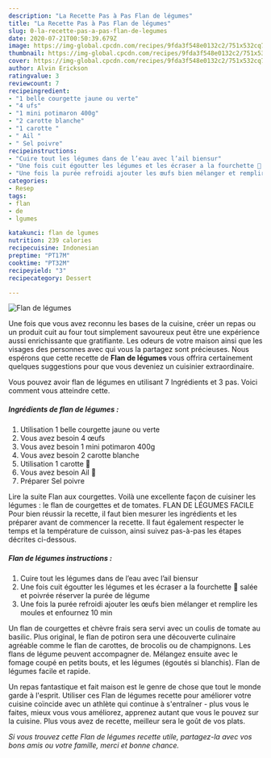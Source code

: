 ```yaml
---
description: "La Recette Pas à Pas Flan de légumes"
title: "La Recette Pas à Pas Flan de légumes"
slug: 0-la-recette-pas-a-pas-flan-de-legumes
date: 2020-07-21T00:50:39.679Z
image: https://img-global.cpcdn.com/recipes/9fda3f548e0132c2/751x532cq70/flan-de-legumes-photo-principale-de-la-recette.jpg
thumbnail: https://img-global.cpcdn.com/recipes/9fda3f548e0132c2/751x532cq70/flan-de-legumes-photo-principale-de-la-recette.jpg
cover: https://img-global.cpcdn.com/recipes/9fda3f548e0132c2/751x532cq70/flan-de-legumes-photo-principale-de-la-recette.jpg
author: Alvin Erickson
ratingvalue: 3
reviewcount: 7
recipeingredient:
- "1 belle courgette jaune ou verte"
- "4 ufs"
- "1 mini potimaron 400g"
- "2 carotte blanche"
- "1 carotte "
- " Ail "
- " Sel poivre"
recipeinstructions:
- "Cuire tout les légumes dans de l’eau avec l’ail biensur"
- "Une fois cuit égoutter les légumes et les écraser a la fourchette 🍴 salée et poivrée réserver la purée de légume"
- "Une fois la purée refroidi ajouter les œufs bien mélanger et remplire les moules et enfournez 10 min"
categories:
- Resep
tags:
- flan
- de
- lgumes

katakunci: flan de lgumes 
nutrition: 239 calories
recipecuisine: Indonesian
preptime: "PT17M"
cooktime: "PT32M"
recipeyield: "3"
recipecategory: Dessert

---
```



![Flan de légumes](https://img-global.cpcdn.com/recipes/9fda3f548e0132c2/751x532cq70/flan-de-legumes-photo-principale-de-la-recette.jpg)

Une fois que vous avez reconnu les bases de la cuisine, créer un repas ou un produit cuit au four tout simplement savoureux peut être une expérience aussi enrichissante que gratifiante. Les odeurs de votre maison ainsi que les visages des personnes avec qui vous la partagez sont précieuses. Nous espérons que cette recette de <strong> Flan de légumes </strong> vous offrira certainement quelques suggestions pour que vous deveniez un cuisinier extraordinaire.

<!--inarticleads1-->

Vous pouvez avoir flan de légumes en utilisant 7 Ingrédients et 3 pas. Voici comment vous atteindre cette.

##### Ingrédients de flan de légumes :

1. Utilisation 1 belle courgette jaune ou verte
1. Vous avez besoin 4 œufs
1. Vous avez besoin 1 mini potimaron 400g
1. Vous avez besoin 2 carotte blanche
1. Utilisation 1 carotte 🥕
1. Vous avez besoin  Ail 🧄
1. Préparer  Sel poivre


Lire la suite Flan aux courgettes. Voilà une excellente façon de cuisiner les légumes : le flan de courgettes et de tomates. FLAN DE LÉGUMES FACILE Pour bien réussir la recette, il faut bien mesurer les ingrédients et les préparer avant de commencer la recette. Il faut également respecter le temps et la température de cuisson, ainsi suivez pas-à-pas les étapes décrites ci-dessous. 

<!--inarticleads2-->

##### Flan de légumes instructions :

1. Cuire tout les légumes dans de l’eau avec l’ail biensur
1. Une fois cuit égoutter les légumes et les écraser a la fourchette 🍴 salée et poivrée réserver la purée de légume
1. Une fois la purée refroidi ajouter les œufs bien mélanger et remplire les moules et enfournez 10 min


Un flan de courgettes et chèvre frais sera servi avec un coulis de tomate au basilic. Plus original, le flan de potiron sera une découverte culinaire agréable comme le flan de carottes, de brocolis ou de champignons. Les flans de légume peuvent accompagner de. Mélangez ensuite avec le fomage coupé en petits bouts, et les légumes (égoutés si blanchis). Flan de légumes facile et rapide. 

<!--inarticleads1-->

<p>
Un repas fantastique et fait maison est le genre de chose que tout le monde garde à l'esprit. Utiliser ces Flan de légumes recette pour améliorer votre cuisine coïncide avec un athlète qui continue à s'entraîner - plus vous le faites, mieux vous vous améliorez, apprenez autant que vous le pouvez sur la cuisine. Plus vous avez de recette, meilleur sera le goût de vos plats.
</p>

<p>
<i>Si vous trouvez cette Flan de légumes recette utile, partagez-la avec vos bons amis ou votre famille, merci et bonne chance.</i>
</p>
